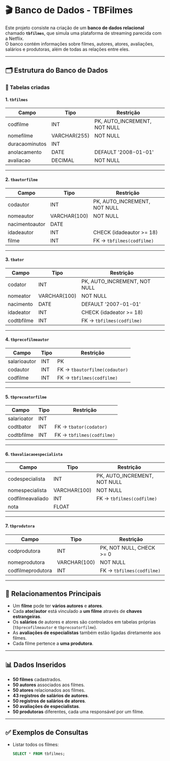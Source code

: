 
# 🎬 Banco de Dados - TBFilmes

Este projeto consiste na criação de um **banco de dados relacional** chamado **`tbfilmes`**, que simula uma plataforma de streaming parecida com a Netflix.  
O banco contém informações sobre filmes, autores, atores, avaliações, salários e produtoras, além de todas as relações entre eles.  

---

## 🗂 Estrutura do Banco de Dados

### 📌 Tabelas criadas

#### 1. `tbfilmes`
| Campo           | Tipo          | Restrição                       |
|-----------------|--------------|---------------------------------|
| codfilme        | INT          | PK, AUTO_INCREMENT, NOT NULL    |
| nomefilme       | VARCHAR(255) | NOT NULL                        |
| duracaominutos  | INT          |                                 |
| anolacamento    | DATE         | DEFAULT '2008-01-01'            |
| avaliacao       | DECIMAL      | NOT NULL                        |

---

#### 2. `tbautorfilme`
| Campo          | Tipo          | Restrição                       |
|----------------|--------------|---------------------------------|
| codautor       | INT          | PK, AUTO_INCREMENT, NOT NULL    |
| nomeautor      | VARCHAR(100) | NOT NULL                        |
| nacimentoautor | DATE         |                                 |
| idadeautor     | INT          | CHECK (idadeautor >= 18)        |
| filme          | INT          | FK → `tbfilmes(codfilme)`       |

---

#### 3. `tbator`
| Campo      | Tipo          | Restrição                       |
|------------|--------------|---------------------------------|
| codator    | INT          | PK, AUTO_INCREMENT, NOT NULL    |
| nomeator   | VARCHAR(100) | NOT NULL                        |
| nacimento  | DATE         | DEFAULT '2007-01-01'            |
| idadeator  | INT          | CHECK (idadeator >= 18)         |
| codtbfilme | INT          | FK → `tbfilmes(codfilme)`       |

---

#### 4. `tbprecofilmeautor`
| Campo       | Tipo | Restrição                       |
|-------------|------|---------------------------------|
| salarioautor| INT  | PK                              |
| codautor    | INT  | FK → `tbautorfilme(codautor)`   |
| codfilme    | INT  | FK → `tbfilmes(codfilme)`       |

---

#### 5. `tbprecoatorfilme`
| Campo       | Tipo | Restrição                     |
|-------------|------|-------------------------------|
| salarioator | INT  |                               |
| codtbator   | INT  | FK → `tbator(codator)`        |
| codtbfilme  | INT  | FK → `tbfilmes(codfilme)`     |

---

#### 6. `tbavaliacaoespecialista`
| Campo             | Tipo          | Restrição                       |
|-------------------|--------------|---------------------------------|
| codespecialista   | INT          | PK, AUTO_INCREMENT, NOT NULL    |
| nomespecialista   | VARCHAR(100) | NOT NULL                        |
| codfilmeavaliado  | INT          | FK → `tbfilmes(codfilme)`       |
| nota              | FLOAT        |                                 |

---

#### 7. `tbprodutora`
| Campo             | Tipo          | Restrição                       |
|-------------------|--------------|---------------------------------|
| codprodutora      | INT          | PK, NOT NULL, CHECK >= 0        |
| nomeprodutora     | VARCHAR(100) | NOT NULL                        |
| codfilmeprodutora | INT          | FK → `tbfilmes(codfilme)`       |

---

## 🔗 Relacionamentos Principais
- Um **filme** pode ter **vários autores** e **atores**.
- Cada **ator/autor** está vinculado a **um filme** através de **chaves estrangeiras**.
- Os **salários** de autores e atores são controlados em tabelas próprias (`tbprecofilmeautor` e `tbprecoatorfilme`).
- As **avaliações de especialistas** também estão ligadas diretamente aos filmes.
- Cada filme pertence a **uma produtora**.

---

## 📊 Dados Inseridos
- **50 filmes** cadastrados.
- **50 autores** associados aos filmes.
- **50 atores** relacionados aos filmes.
- **43 registros de salários de autores**.
- **50 registros de salários de atores**.
- **50 avaliações de especialistas**.
- **50 produtoras** diferentes, cada uma responsável por um filme.

---

## ✅ Exemplos de Consultas
- Listar todos os filmes:
  ```sql
  SELECT * FROM tbfilmes;
